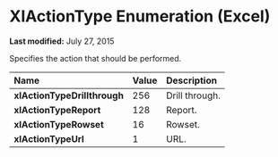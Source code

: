 
# XlActionType Enumeration (Excel)

 **Last modified:** July 27, 2015

Specifies the action that should be performed.


|**Name**|**Value**|**Description**|
|:-----|:-----|:-----|
| **xlActionTypeDrillthrough**|256|Drill through.|
| **xlActionTypeReport**|128|Report.|
| **xlActionTypeRowset**|16|Rowset.|
| **xlActionTypeUrl**|1|URL.|
